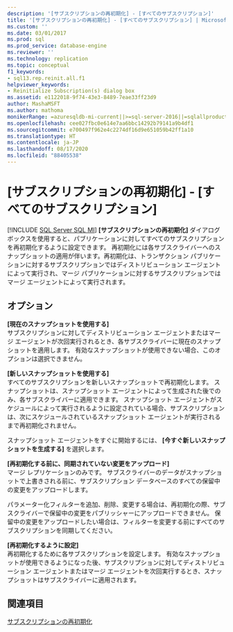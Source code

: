 ```yaml
---
description: '[サブスクリプションの再初期化] - [すべてのサブスクリプション]'
title: '[サブスクリプションの再初期化] - [すべてのサブスクリプション] | Microsoft Docs'
ms.custom: ''
ms.date: 03/01/2017
ms.prod: sql
ms.prod_service: database-engine
ms.reviewer: ''
ms.technology: replication
ms.topic: conceptual
f1_keywords:
- sql13.rep.reinit.all.f1
helpviewer_keywords:
- Reinitialize Subscription(s) dialog box
ms.assetid: e1122018-9f74-43e3-8489-7eae33ff23d9
author: MashaMSFT
ms.author: mathoma
monikerRange: =azuresqldb-mi-current||>=sql-server-2016||=sqlallproducts-allversions
ms.openlocfilehash: cee027fbc0e614e7aa6bbc14292b79141a9b4df1
ms.sourcegitcommit: e700497f962e4c2274df16d9e651059b42ff1a10
ms.translationtype: HT
ms.contentlocale: ja-JP
ms.lasthandoff: 08/17/2020
ms.locfileid: "88405538"
---
```

# <a name="reinitialize-subscriptions---all-subscriptions"></a>[サブスクリプションの再初期化] - [すべてのサブスクリプション]
[!INCLUDE [SQL Server SQL MI](../../includes/applies-to-version/sql-asdbmi.md)]
  **[サブスクリプションの再初期化]** ダイアログ ボックスを使用すると、パブリケーションに対してすべてのサブスクリプションを再初期化するように設定できます。 再初期化には各サブスクライバーへのスナップショットの適用が伴います。再初期化は、トランザクション パブリケーションに対するサブスクリプションではディストリビューション エージェントによって実行され、マージ パブリケーションに対するサブスクリプションではマージ エージェントによって実行されます。  
  
## <a name="options"></a>オプション  
 **[現在のスナップショットを使用する]**  
 サブスクリプションに対してディストリビューション エージェントまたはマージ エージェントが次回実行されるとき、各サブスクライバーに現在のスナップショットを適用します。 有効なスナップショットが使用できない場合、このオプションは選択できません。  
  
 **[新しいスナップショットを使用する]**  
 すべてのサブスクリプションを新しいスナップショットで再初期化します。 スナップショットは、スナップショット エージェントによって生成された後でのみ、各サブスクライバーに適用できます。 スナップショット エージェントがスケジュールによって実行されるように設定されている場合、サブスクリプションは、次にスケジュールされているスナップショット エージェントが実行されるまで再初期化されません。  
  
 スナップショット エージェントをすぐに開始するには、 **[今すぐ新しいスナップショットを生成する]** を選択します。  
  
 **[再初期化する前に、同期されていない変更をアップロード]**  
 マージ レプリケーションのみです。 サブスクライバーのデータがスナップショットで上書きされる前に、サブスクリプション データベースのすべての保留中の変更をアップロードします。  
  
 パラメーター化フィルターを追加、削除、変更する場合は、再初期化の際、サブスクライバーで保留中の変更をパブリッシャーにアップロードできません。 保留中の変更をアップロードしたい場合は、フィルターを変更する前にすべてのサブスクリプションを同期してください。  
  
 **[再初期化するように設定]**  
 再初期化するために各サブスクリプションを設定します。 有効なスナップショットが使用できるようになった後、サブスクリプションに対してディストリビューション エージェントまたはマージ エージェントを次回実行するとき、スナップショットはサブスクライバーに適用されます。  
  
## <a name="see-also"></a>関連項目  
 [サブスクリプションの再初期化](../../relational-databases/replication/reinitialize-subscriptions.md)  
  
  
